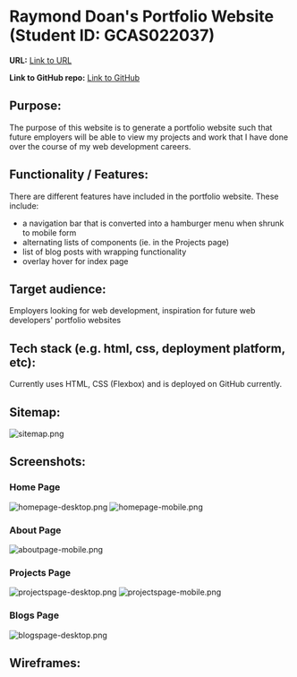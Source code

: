 # Raymond Doan's Portfolio Website (Student ID: 	GCAS022037)

**URL:** [Link to URL](https://lucid-pike-94e3c0.netlify.app/)

**Link to GitHub repo:** [Link to GitHub](https://github.com/whywesmurfing/RaymondDoan_T1A2/tree/branch1)

## Purpose:
The purpose of this website is to generate a portfolio website such that future employers will be able to view my projects and work that I have done over the course of my web development careers.

## Functionality / Features:
There are different features have included in the portfolio website. These include:

- a navigation bar that is converted into a hamburger menu when shrunk to mobile form
- alternating lists of components (ie. in the Projects page)
- list of blog posts with wrapping functionality 
- overlay hover for index page 

## Target audience:
Employers looking for web development, inspiration for future web developers' portfolio websites

## Tech stack (e.g. html, css, deployment platform, etc): 
Currently uses HTML, CSS (Flexbox) and is deployed on GitHub currently.

## Sitemap:
![sitemap.png](/docs/sitemap.png)

## Screenshots:
### Home Page
![homepage-desktop.png](/docs/homepage-nooverlay.png)
![homepage-mobile.png](/docs/homepage-mobile-withoverlay.png)

### About Page
![aboutpage-mobile.png](/docs/aboutpage-mobile.png)

### Projects Page
![projectspage-desktop.png](/docs/projectspage-desktop.png)
![projectspage-mobile.png](/docs/projectspage-mobile.png)

### Blogs Page
![blogspage-desktop.png](/docs/blogpage-blogwrap.png)

## Wireframes:
